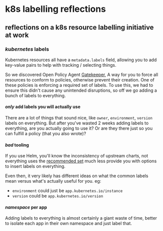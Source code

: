 # k8s labelling reflections

## reflections on a k8s resource labelling initiative at work

### _kubernetes_ labels

Kubernetes resources all have a `metadata.labels` field,
allowing you to add key-value pairs to help with tracking / selecting things.

So we discovered Open Policy Agent
[Gatekeeper](https://github.com/open-policy-agent/gatekeeper),
A way for you to force all resources to conform to policies,
otherwise prevent their creation.
One of these policies is enforcing a required set of labels.
To use this, we had to ensure this didn't cause any unintended disruptions,
so off we go adding a bunch of labels to everything.

#### _only_ add labels you will actually use

There are a lot of things that sound nice,
like `owner`, `environment`, `version` labels
on everything.
But after you've wasted 2 weeks adding labels to everything,
are you actually going to use it?
Or are they there just so you can fulfill a policy (that you also wrote)?

#### _bad_ tooling

If you use Helm, you'll know the inconsistency of upstream charts,
not everything uses the
[recommended set](https://kubernetes.io/docs/concepts/overview/working-with-objects/common-labels/)
much less provide you with options to insert labels on everything.

Even then, it very likely has different ideas
on what the common labels mean versus what's actually useful for you.
eg:

- `environment` could just be `app.kubernetes.io/instance`
- `version` could be `app.kubernetes.io/version`

#### _namespace_ per app

Adding labels to everything is almost certainly a giant waste of time,
better to isolate each app in their own namespace and just label that.
